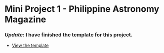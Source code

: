 # Mini Project 1 - Philippine Astronomy Magazine

### _Update_: I have finished the template for this project.

* [View the template](template.html)
